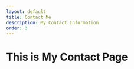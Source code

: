```yaml
---
layout: default
title: Contact Me
description: My Contact Information
order: 3
---
```


<h1>This is My Contact Page</h2>